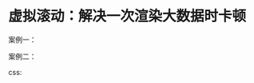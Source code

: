 # 虚拟滚动：解决一次渲染大数据时卡顿

案例一：
<!-- https://juejin.cn/post/6844904009568878600
https://github.com/Guohjia/listScroll/blob/master/listScroll.js -->
案例二：
<!-- http://zoo.zhengcaiyun.cn/blog/article/intersectionobserver -->

css:
<!-- https://juejin.cn/post/7168629736838463525 -->

